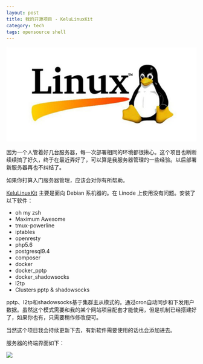 ```yaml
---
layout: post
title: 我的开源项目 - KeluLinuxKit
category: tech
tags: opensource shell
---
```


![](/assets/img/linux.jpg)

因为一个人管着好几台服务器，每一次部署相同的环境都很揪心。这个项目也断断续续搞了好久，终于在最近弄好了，可以算是我服务器管理的一些经验。以后部署新服务器再也不纠结了。

如果你打算入门服务器管理，应该会对你有所帮助。

[KeluLinuxKit][kelulinuxkit] 主要是面向 Debian 系机器的。在 Linode 上使用没有问题。安装了以下软件：

* oh my zsh
* Maximum Awesome
* tmux-powerline
* iptables
* openresty
* php5.6
* postgresql9.4
* composer
* docker
* docker_pptp
* docker_shadowsocks
* l2tp
* Clusters pptp & shadowsocks

pptp、l2tp和shadowsocks基于集群主从模式的。通过cron自动同步和下发用户数据。虽然这个模式需要和我的某个网站项目配套才能使用，但是机制已经搭建好了，如果你也有，只需要稍作修改便可。

当然这个项目我会持续更新下去，有新软件需要使用的话也会添加进去。

服务器的终端界面如下：

![](http://7vigrt.com1.z0.glb.clouddn.com/blog/pic/201703/20170320215121.jpg)

[kelulinuxkit]: https://github.com/kelvinblood/KeluLinuxKit